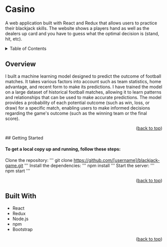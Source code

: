 # Casino

A web application built with React and Redux that allows users to practice their blackjack skills. The website shows a players hand as well as the dealers up card and you have to guess what the optimal decision is (stand, hit, etc).

<!-- TABLE OF CONTENTS -->
<div id="top"></div>
<details>
  <summary>Table of Contents</summary>
  <ol>
    <li><a href="#overview">Overview</a></li>
    <li><a href="#gettingstarted">Getting Started</a></li>
    <li><a href="#builtwith">Built With</a></li>
  </ol>
</details>

<!-- Overview -->
<div id="overview"></div>

## Overview

I built a machine learning model designed to predict the outcome of football matches. It takes various factors into account such as team statistics, home advantage, and recent form to make its predictions. I have trained the model on a large dataset of historical football matches, allowing it to learn patterns and relationships that can be used to make accurate predictions. The model provides a probability of each potential outcome (such as win, loss, or draw) for a specific match, enabling users to make informed decisions regarding the game's outcome (such as the winning team or the final score).
      
<p align="right">(<a href="#top">back to top</a>)</p>

<!-- GETTING STARTED -->
<div id="getting-started"></div>
## Getting Started

#### To get a local copy up and running, follow these steps:

Clone the repository:
'''
git clone https://github.com/[username]/blackjack-game.git
'''
Install the dependencies:
'''
npm install
'''
Start the server:
'''
npm start
'''
<p align="right">(<a href="#top">back to top</a>)</p>

<!-- Built With -->
<div id="builtwith"></div>

## Built With
* React
* Redux
* Node.js
* npm
* Bootstrap

<p align="right">(<a href="#top">back to top</a>)</p>

